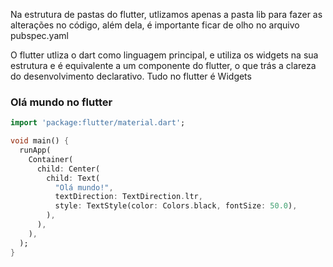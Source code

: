 Na estrutura de pastas do flutter, utlizamos apenas a pasta lib para fazer as alterações no código, além dela, é importante ficar de olho no arquivo pubspec.yaml

O flutter utliza o dart como linguagem principal, e utiliza os widgets na sua estrutura e é equivalente a um componente do flutter, o que trás a clareza do desenvolvimento declarativo.
Tudo no flutter é Widgets
### Olá mundo no flutter

```dart
import 'package:flutter/material.dart';

void main() {
  runApp(
    Container(
      child: Center(
        child: Text(
          "Olá mundo!",
          textDirection: TextDirection.ltr,
          style: TextStyle(color: Colors.black, fontSize: 50.0),
        ),
      ),
    ),
  );
}
```
